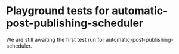 # Playground tests for automatic-post-publishing-scheduler
We are still awaiting the first test run for automatic-post-publishing-scheduler.
